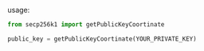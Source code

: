 usage:

````python
from secp256k1 import getPublicKeyCoortinate

public_key = getPublicKeyCoortinate(YOUR_PRIVATE_KEY)
````